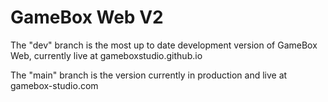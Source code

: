 # GameBox Web V2

The "dev" branch is the most up to date development version of GameBox Web, currently live at gameboxstudio.github.io

The "main" branch is the version currently in production and live at gamebox-studio.com
